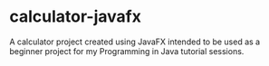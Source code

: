 # calculator-javafx
A calculator project created using JavaFX intended to be used as a beginner project for my Programming in Java tutorial sessions.
